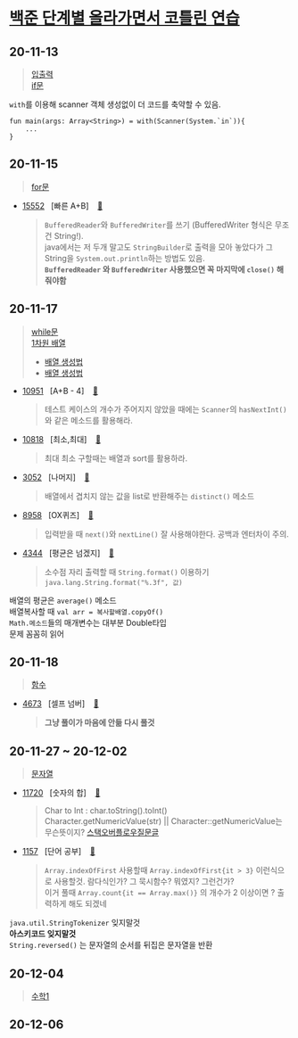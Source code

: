 [백준 단계별 올라가면서 코틀린 연습](https://www.acmicpc.net/step, "baekjoon link")
===================================================================================

## 20-11-13   
> [입출력](https://www.acmicpc.net/step/1)   
> [if문](https://www.acmicpc.net/step/4)   

`with`를 이용해 scanner 객체 생성없이 더 코드를 축약할 수 있음.
```
fun main(args: Array<String>) = with(Scanner(System.`in`)){
    ...
}
```

## 20-11-15
> [for문](https://www.acmicpc.net/step/3)    

* [15552](https://www.acmicpc.net/problem/15552) &nbsp; [빠른 A+B] &nbsp;&nbsp; [:page_facing_up:](https://github.com/rudeore333/TIL/blob/master/Kotlin/practice/codes/15552.kt)   
    > `BufferedReader`와 `BufferedWriter`를 쓰기 (BufferedWriter 형식은 무조건 String!).   
    > java에서는 저 두개 말고도 `StringBuilder`로 출력을 모아 놓았다가 그 String을 `System.out.println`하는 방법도 있음.   
    > **`BufferedReader` 와 `BufferedWriter` 사용했으면 꼭 마지막에 `close()` 해줘야함**

## 20-11-17
> [while문](https://www.acmicpc.net/step/2)   
> [1차원 배열](https://www.acmicpc.net/step/6)   
> * [배열 생성법](https://brunch.co.kr/@mystoryg/27)   
> * [배열 생성법](https://brunch.co.kr/@mystoryg/47)   

* [10951](https://www.acmicpc.net/problem/10951) &nbsp; [A+B - 4] &nbsp;&nbsp; [:page_facing_up:](https://github.com/rudeore333/TIL/blob/master/Kotlin/practice/codes/10951.kt)
    > 테스트 케이스의 개수가 주어지지 않았을 때에는 `Scanner`의 `hasNextInt()`와 같은 메소드를 활용해라.

* [10818](https://www.acmicpc.net/problem/10818) &nbsp; [최소,최대] &nbsp;&nbsp; [:page_facing_up:](https://github.com/rudeore333/TIL/blob/master/Kotlin/practice/codes/10818.kt)
    > 최대 최소 구할때는 배열과 sort를 활용하라.

* [3052](https://www.acmicpc.net/problem/3052) &nbsp; [나머지] &nbsp;&nbsp; [:page_facing_up:](https://github.com/rudeore333/TIL/blob/master/Kotlin/practice/codes/3052.kt)
    > 배열에서 겹치지 않는 값을 list로 반환해주는 `distinct()` 메소드

* [8958](https://www.acmicpc.net/problem/8958) &nbsp; [OX퀴즈] &nbsp;&nbsp; [:page_facing_up:](https://github.com/rudeore333/TIL/blob/master/Kotlin/practice/codes/8958.kt)
    > 입력받을 때 `next()`와 `nextLine()` 잘 사용해야한다. 공백과 엔터차이 주의.

* [4344](https://www.acmicpc.net/problem/4344) &nbsp; [평균은 넘겠지] &nbsp;&nbsp; [:page_facing_up:](https://github.com/rudeore333/TIL/blob/master/Kotlin/practice/codes/4344.kt)
    > 소수점 자리 출력할 때 `String.format()` 이용하기 `java.lang.String.format("%.3f", 값)`

배열의 평균은 `average()` 메소드   
배열복사할 때 `val arr = 복사할배열.copyOf()`   
`Math.메소드`들의 매개변수는 대부분 Double타입   
문제 꼼꼼히 읽어   

## 20-11-18
> [함수](https://www.acmicpc.net/step/5)

* [4673](https://www.acmicpc.net/problem/4673) &nbsp; [셀프 넘버] &nbsp;&nbsp; [:page_facing_up:](https://github.com/rudeore333/TIL/blob/master/Kotlin/practice/codes/4673.kt)
    > **그냥 풀이가 마음에 안듦 다시 풀것**
    
## 20-11-27 ~ 20-12-02
> [문자열](https://www.acmicpc.net/step/7)

* [11720](https://www.acmicpc.net/problem/11720) &nbsp; [숫자의 합] &nbsp;&nbsp; [:page_facing_up:](https://github.com/rudeore333/TIL/blob/master/Kotlin/practice/codes/11720.kt)
    > Char to Int : char.toString().toInt()   
    > Character.getNumericValue(str) || Character::getNumericValue는 무슨뜻이지?
    > [스택오버플로우질문글](https://stackoverflow.com/questions/47592167/how-do-i-convert-a-char-to-int)

* [1157](https://www.acmicpc.net/problem/11720) &nbsp; [단어 공부] &nbsp;&nbsp; [:page_facing_up:](https://github.com/rudeore333/TIL/blob/master/Kotlin/practice/codes/1157.kt)
    > `Array.indexOfFirst` 사용할때 `Array.indexOfFirst{it > 3}` 이런식으로 사용할것. 람다식인가? 그 묵시함수? 뭐였지? 그런건가?   
    > 이거 풀때 `Array.count{it == Array.max()}` 의 개수가 2 이상이면 ? 출력하게 해도 되겠네
    

`java.util.StringTokenizer` 잊지말것   
**아스키코드 잊지말것**   
`String.reversed()` 는 문자열의 순서를 뒤집은 문자열을 반환   


## 20-12-04
> [수학1](https://www.acmicpc.net/step/8)

## 20-12-06
